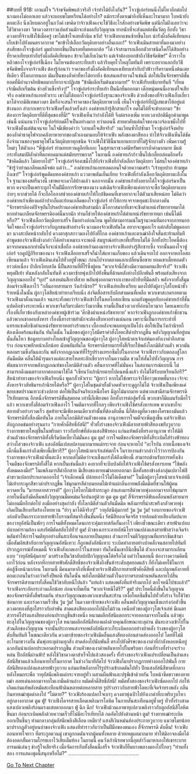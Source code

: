 ##บทที่ 918: เอาแต่ใจ
“เจ้าขจัดพิษแล้วจริงรึ เจ้าทำได้ยังไงกัน?”
โจวซู่เอ๋อร์ทนนิ่งไม่ไหวอีกต่อไป นางมองไม่ออกเลย แล้วจะแอบขโมยเรียนได้อย่างไร?
แม้กระทั่งตาเฒ่าอิงที่เห็นอะไรมามาก ใบหน้ายังตกตะลึง นิ่งเงียบตกอยู่ในภวังค์
เขาคิดว่าจ้าวเฟิงคงจะใช้วิธีอะไรสักอย่างขจัดพิษ แต่นึกไม่ถึงเลยว่าจะใช้วิชาดวงตา
วิชาดวงตาราวแปดส่วนมักจะส่งผลกับวิญญาณ ยากนักที่จะส่งผลต่อชั้นวัตถุ
อีกทั้ง วิชาดวงตาที่จ้าวเฟิงใช้เมื่อครู่ เขาไม่เข้าใจเลยสักนิด
ขวับ!
จ้าวเฟิงยกแขนซ้ายขึ้นโบก นำรังผึ้งอัคคีเทียนหงเก็บเข้าไปยังมนตราอากาศ
“พาข้าไปเลือกวัตถุดิบยาอย่างอื่นเถอะ!”
จ้าวเฟิงเมินสายตาที่มองมาอย่างสงสัยของโจวซู่เอ๋อร์ มุมปากยกขึ้นเป็นรอยยิ้มหยอกล้อ
“ได้ เจ้าสามารถเลือกตัวยาชนิดใดก็ได้สิบอย่างที่ราคาเทียบเท่ากับรังผึ้งอัคคีเทียนหง ข้าจะไม่เก็บเงินเจ้า แต่เจ้าต้องบอกข้าถึงวิธีขจัดพิษ!”
คิ้วราวใบหลิวของโจวซู่เอ๋อร์ชี้เฉียง โมโหจนต้องกระทืบเท้า แล้วรีบคุยโวใหญ่โตทันที เพราะอยากแลกกับวิธีขจัดพิษผึ้งจากจ้าวเฟิง
ต้องรู้ก่อนว่า ราคาของรังผึ้งอัคคีเทียนหงเทียบเท่ากับบัวฟ้าวารีครามหนึ่งต้นเลยทีเดียว
ที่โลกภายนอก มันเป็นของล้ำค่าที่หาได้ยากยิ่ง
ข้อเสนอเย้ายวนใจเช่นนี้ ต่อให้เป็นจักรพรรดิชั้นยอดที่มีอำนาจอิทธิพลมากก็ยากจะปฏิเสธ
“ข้ามีผลึกเริ่มต้นมากมาย!”
จ้าวเฟิงรีบอธิบายทันที
“เยี่ยม เจ้ามีผลึกเริ่มต้น ช่างหัวแข็งจริงๆ!”
โจวซู่เอ๋อร์กระทืบเท้า ฝืนฉีกยิ้มออกมา เด็กหนุ่มคนนี้เอาแต่ใจเสียจริง
องค์ชายเก้าแอบหัวเราะ เขาไม่ได้บอกโจวซู่เอ๋อร์ถึงฐานะของจ้าวเฟิง ด้วยสิ่งของที่จ้าวเฟิงเก็บเกี่ยวมาได้จากมิติเทพลวงตา มีหรือจะสนใจราคาของวัตถุดิบยาพวกนี้
เห็นโจวซู่เอ๋อร์ที่ปฏิเสธเขาให้อยู่แต่ข้างนอก ลำบากเพราะจ้าวเฟิงครั้งแล้วครั้งเล่า องค์ชายเก้ารู้สึกสาแก่ใจ อดไม่ได้ที่จะขำออกมา
“ข้าต้องการวัตถุดิบยาที่ดีที่สุดของที่นี่!” จ้าวเฟิงเห็นว่ากำลังได้ที จึงต่อรองเพิ่ม
หากเวลาปกติมีลูกค้ามาพูดเช่นนี้ แน่นอนว่าโจวซู่เอ๋อร์ย่อมดีใจเป็นอย่างมาก
ทว่าตอนนี้ สายตาคับแค้นใจของนางจ้องเขม็งไปที่จ้าวเฟิงตั้งแต่ต้นจนจบ ในใจมีเพียงคำว่า ‘เอาแต่ใจเสียจริง!’ วนเวียนซ้ำไปซ้ำมา
โจวซู่เอ๋อร์จึงหยิบของล้ำค่าธาตุไฟจากคลังยาหายากของตัวเองมามอบให้จ้าวเฟิง
พลังของตาสีทอง ทำให้จ้าวเฟิงเห็นได้ชัดถึงจำนวนของจุดธาตุไฟในวัตถุดิบยาทุกชนิด
จ้าวเฟิงใช้วิธีนี้มาแยกแยะยาที่ไม่รู้จักบางตัว เพิ่มความรู้ใหม่ๆ ให้ตัวเอง
“พี่ซู่เอ๋อร์ ท่านทบทวนดูอีกทีเถอะ ในสุสานราชวงศ์มีทรัพยากรล้ำค่ามากมาย มีแม้กระทั่งสมบัติล้ำค่าที่ตกทอดมาแต่สมัยบรรพกาล”
ในยามนี้ องค์ชายเก้าก้าวขึ้นไปเกลี้ยกล่อมอีกครั้ง
“ข้าคิดดีแล้ว ไม่อยากไป!”
โจวซู่เอ๋อร์จ้องเขม็งไปยังจ้าวเฟิงที่กำลังเลือกวัตถุดิบยา ไม่สนใจองค์ชายเก้า
“ข้ารู้ว่าท่านเกลียดเสด็จพ่อ แต่ว่า…”
องค์ชายเก้าแอบทอดถอนใจด้วยความเศร้า
“เจ้าหุบปาก ห้ามพูดถึงเขา!”
โจวซู่เอ๋อร์พูดตัดบทองค์ชายเก้า แววตาพลันเย็นเยียบ
จ้าวเฟิงที่กำลังเลือกวัตถุดิบยาตะลึงในใจ ฐานะของสตรีนางนี้ เขาพอจะเดาได้บ้างแล้ว
นอกจากนั้น องค์ชายเก้ายังอยากได้โจวซู่เอ๋อร์มาเป็นพวก คงจะเป็นเพราะถูกใจในฝีมือการรักษาของนาง
แต่เดิมจ้าวเฟิงเพียงแค่อยากจะซื้อวัตถุดิบยาแบบง่ายๆ หากช่วยได้ ก็จะถือโอกาสช่วยองค์ชายเก้าให้ใกล้ชิดคนที่เขาอยากจะได้ตัวมาเสียหน่อย
ไม่คิดว่าองค์ชายเก้าเพียงแค่อ้าปากก็แตะย้อนเกล็ดของโจวซู่เอ๋อร์ ทำให้การเจรจาหยุดชะงักกลางคัน
“จักรพรรดิองค์ปัจจุบันโปรดปรานองค์ชายสิบสามนัก มีโอกาสมากที่เขาจะชิงตำแหน่งรัชทายาทมาได้ หากท่านเกลียดจักรพรรดิองค์นี้มากนัก ท่านก็ช่วยให้องค์ชายเก้าได้ตำแหน่งรัชทายาทมา เช่นนี้ไม่ดีหรือ?”
จ้าวเฟิงเลือกวัตถุดิบยาเสร็จ ยิ้มอย่างอ่อนโยน พูดไปตามอารมณ์ในฐานะคนที่มองจากภายนอก
จิตใจของโจวซู่เอ๋อร์ราวกับถูกชนเข้าอย่างจัง นางมองจ้าวเฟิงทันใด อยากจะพูดอะไร แต่กลับไม่พูดออกมา นางสะบัดหน้ากลับไป ดวงตาสุกสกาวมองไปยังที่ไกล
องค์ชายเก้าและตาเฒ่าอิงใจสั่นสะท้านทันที คำพูดของจ้าวเฟิงช่างกล่าวได้อย่างเหมาะเจาะพอดี สมบูรณ์อย่างหาที่เปรียบไม่ได้
อีกทั้งประโยคนี้ต้องมาจากคนนอกเท่านั้นจึงจะน่าเชื่อถือ
องค์ชายเก้ามองมาทางจ้าวเฟิงอย่างรู้สึกซาบซึ้ง จากนั้นมองโจวซู่เอ๋อร์ รอดูปฏิกิริยาของนาง
จ้าวเฟิงเลือกยาเสร็จก็นำใส่แหวนเก็บของ แล้วเดินจากไป
ออกจากหอโอสถเซียนมาแล้ว จ้าวเฟิงเดินเล่นไปทั่วอยู่ชั่วขณะ ก่อนไปจากตลาดแลกเปลี่ยนซื้อขาย
ยอดเขาเตี้ยทอดตัวยาวต่อเนื่อง ป่าลึกเงียบสงัด นี่ป็นสถานที่ที่ไร้ซึ่งผู้คน
“พวกเจ้านี่ก็ช่างมีความอดทนเสียจริง!”
จ้าวเฟิงหยุดฝีเท้า หันหลังกลับในทันที ดวงตาซ้ายพุ่งเป้าไปยังพื้นที่ด้านหลังห่างไปอีกพันลี้ พร้อมส่งเสียงจากวิญญาณออกไป
“บุก!”
แสงหม่นสีเทาสี่สาย พลันพุ่งออกมาจากเงาของป่าทึบที่มืดสลัว พลังจากทั้งสี่มุมล้อมจ้าวเฟิงเอาไว้
“กลิ่นอายสายมาร วังเก้านิรย?”
จ้าวเฟิงเอ่ยเสียงเรียบ มองไปยังผู้อาวุโสใบหน้าชั่วร้ายหนึ่งในนั้น
ผู้อาวุโสสีหน้าท่าทางเรียบนิ่ง ส่งจิตสื่อสารกับอีกสามคนที่เหลือ
พวกเขาสะกดรอยตามจ้าวเฟิงมาตั้งนานแล้ว จนกระทั่งพบว่าจ้าวเฟิงเข้าไปในหอโอสถเซียน แถมยังพูดคุยกับองค์ชายเก้าที่ชั้นแปดอีกช่วงระยะหนึ่ง พวกเขาจึงเริ่มระมัดระวังมากขึ้น
ยามนี้เป็นช่วงเวลาที่อ่อนไหวมาก โดยเฉพาะกับเรื่องที่เกี่ยวข้องกับเหล่าองค์ชายผู้เข้าร่วม ‘ศึกชิงตำแหน่งรัชทายาท’
หากจ้าวเฟิงถูกองค์ชายเก้าชักชวน แล้วพวกเขาลอบสังหาร
เรื่องนี้ทางราชสำนักจะต้องสืบหาอย่างแน่นอน เพราะนี่เป็นการกระทำที่แทรกแซงศึกชิงตำแหน่งรัชทายาทอย่างร้ายแรง เบื้องหลังจะพลอยถูกเปิดโปง ต่อให้เป็นวังเก้านิรยก็ต้องเดือดร้อนเช่นกัน
ทันใดนั้น ในมือของผู้อาวุโสมีตราคำสั่งโลหะสีดำปรากฏขึ้น พลังวิญญาณที่อยู่บนนั้นสั่นไหว ข้อมูลบางอย่างไหลเข้าสู่วิญญาณของผู้อาวุโส
ผู้อาวุโสหน้าตาเจ้าเล่ห์มองยังเงาดำอีกสามร่าง ก่อนจะพยักหน้าเล็กน้อย
ฉับพลันทันใด จักรพรรดิสายมารทั้งสี่เรียกใช้พลังโลกมิติส่วนตัว พวกมันหลอมรวมซึ่งกันและกัน พลังจากกฎเกณฑ์ที่ไร้รูปร่างแทรกซึมไปในอากาศ
จ้าวเฟิงราวกับตกลงสู่โลกอันมืดมิด คลื่นใต้น้ำรุนแรงแต่ละสายไหลทะลักเชี่ยวกรากในความมืด ชวนให้สั่นไปทั้งวิญญาณ
การพันธนาการจากพลังกฎเกณฑ์ของโลกมิติส่วนตัว คลื่นอากาศที่ไม่มั่นคง ในสถานการณ์แบบนี้ ไม่สามารถดึงมนตราอากาศออกมาใช้ได้
“เซียนวังเก้านิรยตายไปคนหนึ่งแล้ว ยังไม่ได้รับบทเรียนอีกรึ?”
สีหน้าท่าทางของจ้าวเฟิงเรียบนิ่ง พูดกลั้วหัวเราะ
“ผู้เยาว์ หากไม่ใช่เพราะเจ้าใช้อาวุธเทพชั้นรอง เจ้าจะสังหารจ้าวลัทธิมารเก้านิรยได้หรือ?”
ผู้อาวุโสในชุดดำทั้งตัวอดหัวเราะดูถูกไม่ได้
จ้าวเฟิงเป็นเพียงแค่ขอบเขตปราณเทวะช่วงปลาย ต่อให้เป็นอัจฉริยะเหนือใคร มีลูกไม้มากมาย แต่พวกเขามีสามจักรพรรดิไร้เทียมทาน อีกหนึ่งจักรพรรดิขั้นสุดยอด เท่านี้ก็เพียงพอ
อีกทั้งการต่อสู้ครั้งนี้ พวกเขาก็มีแผนรับมือไว้แล้ว
พวกเขาทั้งสี่ล้อมจ้าวเฟิงเอาไว้ โจมตีมาจากที่ไกลๆ
เพียงจ้าวเฟิงใช้ศรสังหารเทพ พวกเขาก็จะสลายตัวอย่างรวดเร็ว สุดท้ายจะมีเพียงคนเดียวเท่านั้นที่ต้องดับดิ้น
นี่ก็ต้องดูที่ดวงของใครของมันแล้ว
จักรพรรดิทั้งสี่ลงมือทันใด ภายในโลกมิติส่วนตัวของตน อานุภาพการโจมตีจะเพิ่มสูงขึ้น แต่จ้าวเฟิงกลับถูกกดข่มอย่างรุนแรง
“กายศักดิ์สิทธิ์อัสนี!”
ทั่วทั้งร่างของจ้าวเฟิงมีลายสายฟ้าสีทองขยับวูบวาบ ร่างกายขยายใหญ่ขึ้นในพริบตา ราวกับยักษ์ที่ส่องแสงสีฟ้าทอง แก่นแท้พลังที่ทรงอานุภาพ ทำให้มิติส่วนตัวของจักรพรรดิทั้งสี่เริ่มบิดเบี้ยวไม่มั่นคง
ตูม ตูม!
การโจมตีของจักพรรดิทั้งสี่ระเบิดใส่ร่างฟ้าทองสว่างไสวของจ้าวเฟิง แสงอัสนีแปลบปลาบมากมายแผ่กระจาย ก่อนจะหายไป
“อะไรกัน กายเนื้อของเจ้าเด็กนี่แข็งแกร่งถึงเพียงนี้เชียวรึ?”
ผู้อาวุโสหน้าตาเจ้าเล่ห์ตกใจ
ในรายงานข่าวกล่าวไว้ว่าการป้องกันร่างกายของจ้าวเฟิงน่าตื่นตะลึง หากแต่ไม่คิดว่าจะแข็งแกร่งได้ถึงเพียงนี้ สามารถต้านรับการหยั่งเชิงโจมตีของจักพรรดิทั้งสี่ได้
หากเป็นเช่นนี้แล้ว คงยากที่จะบีบบังคับให้จ้าวเฟิงใช้ศรสังหารเทพ
“ใช้พลังทั้งหมดลงมือ!”
ในเพลิงมารสีดำอีกสาย มีเสียงของยายเฒ่าลอยออกมา มือทั้งสองข้างส่งกลุ่มเปลวไฟสีดำขาวแปลกประหลาดออกไป
“เจ้าเด็กคนนี้ ปล่อยเอาไว้ไม่ได้เด็ดขาด!”
ในมือผู้อาวุโสหน้าตาเจ้าเล่ห์มีไม้เท้ากระดูกสีขาวดำปรากฏขึ้น ไข่มุกมารสีดำบนยอดไม้เท้าแผ่กลิ่นอายพลังมืดมิดที่ชวนให้ผู้คนหวาดหวั่น
“มารทลายสวรรค์!”
ผู้อาวุโสโบกไม้เท้ากระดูก ลำแสงมารสีดำพวยพุ่งออกมาจากไข่มุกมาร ภายในนั้นยังมีคลื่นพลังวิญญาณมืดหม่นเจือปนอยู่ด้วย
ตูม ตูม ตูม!
สี่จักรพรรดิขับเคลื่อนพลังสายมาร ไม่ออมมืออีกต่อไป ลงมืออย่างสุดกำลัง
ทั้งโลกมิติส่วนตัวอันมืดมิด พลังมารที่น่าสะพรึงกลัวพวยพุ่ง เกิดเป็นเสียงกรีดร้องโหยหวน
“ฮ่าๆ มาได้ดีจริงๆ!”
วายุอัสนีคุ้มกาย!
วู้ม วู้ม วู้ม!
รอบกายของจ้าวเฟิงก่อตัวเป็นเกราะลายสายฟ้าโบราณที่สมจริงขึ้นชั้นหนึ่ง รัศมีสีทองเจิดจรัส รายล้อมด้วยเสียงกัมปนาทของวายุอัสนีเป็นพักๆ
การโจมตีทั้งหมดโดนเกราะคุ้มกายสกัดกั้นเอาไว้ เพียงชั่วขณะเดียว สายฟ้าแปลบปลาบคำรามก้อง แสงรัศมีตัดสลับไปทั่ว!
ตูม!
ผิวของเกราะลายอัสนีโบราณเปล่งแสงสายฟ้าสว่างเจิดจ้า พลันทำให้การโจมตีทุกอย่างสั่นสะเทือนจนกลายเป็นผุยผง
ส่วนการโจมตีวิญญาณที่แทรกซึมเข้ามา เมื่อสัมผัสเข้ากับกายวิญญาณอัสนีเทวะ ก็ถูกพลังอัสนีเทวะ ระเบิดทำลายอย่างบ้าคลั่งจนสลายไปทันที
ปรากฏการณ์ทั้งหมดนี้ จ้าวเฟิงสังเกตเอาไว้ในสายตา
ทันใดนั้นเขาก็นึกขึ้นได้ ตัวเองจะสามารถเลียนแบบ ‘วายุอัสนีคุ้มกาย’ มาสร้างเป็นวิชาลับปกปักวิญญาณได้หรือไม่
แต่ว่าในตอนนี้ ต้องวางความคิดนี้เอาไว้ก่อน
หลังจากที่กายสายฟ้าศักดิ์สิทธิ์ของจ้าวเฟิงถึงขั้นห้าระดับสุดยอดแล้ว ก็ยังไม่เคยใช้ในการต่อสู้ซึ่งหน้ามาก่อน
ในยามนี้ มีคนมาหาถึงที่เพื่อช่วยจ้าวเฟิงฝึกกายสายฟ้าศักดิ์สิทธิ์ และปลุกพลังกายที่ตกตะกอนในร่างกว่าครึ่งปีพอดี
ทันใดนั้น พลังโลกมิติส่วนตัวในอากาศรอบด้านพลันสลายไปสิ้น
จักรพรรดิสายมารทั้งสี่คนใช้วิชาลับหนีไปแล้ว
“แย่แล้ว แสดงพลังที่แท้จริงมากไป ตกใจหนีไปซะแล้ว!”
จ้าวเฟิงกระอักกระอ่วนเล็กน้อย ก่อนจะยิ้มเย็น “พวกเจ้าหนีได้รึ?”
ตูม!
ประโยคนี้ดังขึ้นในวิญญาณของจักพรรดิทั้งสี่พร้อมกัน ทำเอาวิญญาณของพวกเขาสั่นสะท้าน เหงื่อไหลซึมชื้นไปทั่วทั้งร่าง รีบใช้วิชาซ่อนกาย และเร่งความเร็วขึ้น
วู้ม วู้ม!
ในดวงตาซ้ายของจ้าวเฟิง คลื่นพลังวิญญาณแข็งแกร่งก่อตัวขึ้น ดวงตาทองที่สุกใสราวกับอำพัน สาดแสงสีทองออกไปนับไม่ถ้วน
เหนือหัวของผู้อาวุโสเจ้าเล่ห์ มีเนตรสวรรค์โปร่งแสงสีทองอ่อนปรากฏขึ้นข้างหนึ่ง หนามผลึกอัสนีแตกกระจายออกมาจากในนั้น แล้วพุ่งทะลุไปในวิญญาณของผู้อาวุโส
หนามผลึกอัสนีสีทองแฝงด้วยคุณลักษณะทะลุผ่าน มันทะลวงเข้าไปในส่วนลึกของวิญญาณ จากนั้นประกายแสงจากพลังอัสนีเทวะก็ระเบิดออกอย่างบ้าคลั่ง ร่างของผู้อาวุโสดับสิ้นทันที
ในขณะเดียวกัน ดวงตาซ้ายของจ้าวเฟิงมีคลื่นแสงสีทองอ่อนสาดส่องออกไป โดยที่ไม่มีอะไรมาขวางกั้น มันพุ่งทะลุผ่านทุกสิ่ง สาดส่องไปนับพันลี้ ตรงไปยังศีรษะของเงาดำที่กำลังหลบหนีอยู่
ฉากอันน่าแปลกประหลาดปรากฏขึ้น ส่วนหัวของเงาดำพลันหายไปในพริบตา ก่อนที่ร่างทั้งร่างจะร่วงหล่น
ปีกอัสนีผ่านฟ้า!
หลังใช้วิชาดวงตาสำเร็จไปแล้วสองครั้ง ทั้งร่างของจ้าวเฟิงแปรเปลี่ยนเป็นลำแสงอัสนีสีชาดแล้วเลือนหายไปในอากาศ
ในช่วงวินาทีถัดไป
จ้าวเฟิงก็มาปรากฏกายห่างออกไปพันลี้ กายอัสนีสีทองเปล่งแสงสายฟ้าวูบวาบ แก่นแท้พลังกายไร้รูปร่างเข้ากดดันไปทั่ว
ปีกแสงอัสนีสีชาดที่กลางหลังโหมกระพือ วายุอัสนีเพลิงแผ่กระจายอยู่ทั่ว ผสานผืนฟ้าและปฐพีเข้าด้วยกัน
ใบหน้าซีดขาวของยายเฒ่า ลอยเด่นออกมาจากในเงามืดด้านล่าง
หมัดศักดิ์สิทธิ์อัสนี!
หมัดทั้งสองของจ้าวเฟิงซัดออกไป ก่อให้เกิดแก่นแท้พลังหมัดสะเทือนฟ้าดินหลายต่อหลายสาย รูปร่างราวกับสายฟ้าโลหะที่เจิดจ้าทรงพลัง กลืนกินยายเฒ่าชุดดำลงไป
“ไม่ตาย?”
จ้าวเฟิงร้องแปลกใจเบาๆ ดวงตาพุ่งเป้าไปยังเงาดำที่กะพริบวูบไหวอยู่กลางอากาศ
ตูม ฟู่!
จ้าวเฟิงโคจรสายเลือดเพลิงมารโลหิต ในกายสั่นสะเทือนอยู่ชั่วครู่ ทั่วทั้งร่างสาดแสงเปลวเพลิงร้อนแรงแสบตาออกมา
ฟู่ ฉึก ฉึก!
จ้าวเฟิงม้วนเอาพายุเปลวเพลิงราวกับลูกอัสนีสีโลหิตขึ้นมา ก่อนระเบิดพลังด้วยความเร็วที่ไม่มีอะไรเทียบได้ กดอัดไปยังด้านหน้า
ตูม!
ร่างยายเฒ่าระเบิดออกเป็นชิ้นๆ ท่ามกลางกลุ่มอัสนีเพลิงสีเลือด
เหมียว!
แสงสีเงินหม่นส่องประกายวูบวาบ แมวขโมยน้อยมาปรากฏตัวอยู่บนบ่าของจ้าวเฟิง แสดงทีท่าราวกับว่าเป็นฝีมือของตนเอง
สี่จักรพรรดิ ดับดิ้น!
จ้าวเฟิงถอนหายใจยาว ที่ตระกูลตวนมู่ เขาถูกกดดันจากผู้คนทั้งหลาย ด้วยเหตุผลมากมาย ทำให้มิอาจลงมือได้ ต้องอดกลั้นความโกรธเอาไว้เสียเต็มท้อง
ในยามนี้ คนวังเก้านิรยพวกนี้อุตส่าวิ่งมาหาเองให้เขาระบายอารมณ์เล่นๆ ช่างรู้ใจเสียจริง
เมื่อจัดการกับทั้งสี่คนนี้เสร็จ จ้าวเฟิงก็ยิ้มบางพลางมองไปไกลๆ “ท่านทั้งสอง การแสดงชุดนี้สนุกหรือไม่?”
…………………………………………


[Go To Next Chapter]( ./156.md)